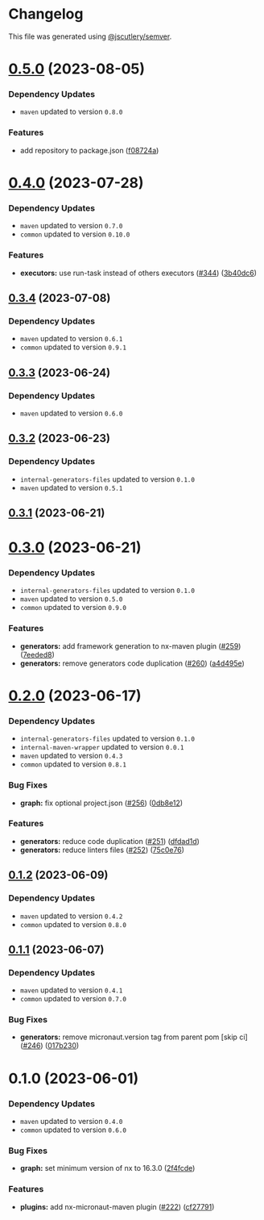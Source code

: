 # Changelog

This file was generated using [@jscutlery/semver](https://github.com/jscutlery/semver).

# [0.5.0](https://github.com/khalilou88/jnxplus/compare/nx-micronaut-maven-0.4.0...nx-micronaut-maven-0.5.0) (2023-08-05)

### Dependency Updates

* `maven` updated to version `0.8.0`

### Features

* add repository to package.json ([f08724a](https://github.com/khalilou88/jnxplus/commit/f08724ac736499548c7dff23ad125f59ed257f73))



# [0.4.0](https://github.com/khalilou88/jnxplus/compare/nx-micronaut-maven-0.3.4...nx-micronaut-maven-0.4.0) (2023-07-28)

### Dependency Updates

* `maven` updated to version `0.7.0`
* `common` updated to version `0.10.0`

### Features

* **executors:** use run-task instead of others executors ([#344](https://github.com/khalilou88/jnxplus/issues/344)) ([3b40dc6](https://github.com/khalilou88/jnxplus/commit/3b40dc668b69d8dcd6f934bd894d46768d574e8c))



## [0.3.4](https://github.com/khalilou88/jnxplus/compare/nx-micronaut-maven-0.3.3...nx-micronaut-maven-0.3.4) (2023-07-08)

### Dependency Updates

* `maven` updated to version `0.6.1`
* `common` updated to version `0.9.1`


## [0.3.3](https://github.com/khalilou88/jnxplus/compare/nx-micronaut-maven-0.3.2...nx-micronaut-maven-0.3.3) (2023-06-24)

### Dependency Updates

* `maven` updated to version `0.6.0`


## [0.3.2](https://github.com/khalilou88/jnxplus/compare/nx-micronaut-maven-0.3.1...nx-micronaut-maven-0.3.2) (2023-06-23)

### Dependency Updates

* `internal-generators-files` updated to version `0.1.0`
* `maven` updated to version `0.5.1`


## [0.3.1](https://github.com/khalilou88/jnxplus/compare/nx-micronaut-maven-0.3.0...nx-micronaut-maven-0.3.1) (2023-06-21)



# [0.3.0](https://github.com/khalilou88/jnxplus/compare/nx-micronaut-maven-0.2.0...nx-micronaut-maven-0.3.0) (2023-06-21)

### Dependency Updates

* `internal-generators-files` updated to version `0.1.0`
* `maven` updated to version `0.5.0`
* `common` updated to version `0.9.0`

### Features

* **generators:** add framework generation to nx-maven plugin ([#259](https://github.com/khalilou88/jnxplus/issues/259)) ([7eeded8](https://github.com/khalilou88/jnxplus/commit/7eeded89e41c1feac148bf3cc119da30b42bc3df))
* **generators:** remove generators code duplication ([#260](https://github.com/khalilou88/jnxplus/issues/260)) ([a4d495e](https://github.com/khalilou88/jnxplus/commit/a4d495ed73a23dc2e146f798b29ac37383dbe923))



# [0.2.0](https://github.com/khalilou88/jnxplus/compare/nx-micronaut-maven-0.1.2...nx-micronaut-maven-0.2.0) (2023-06-17)

### Dependency Updates

* `internal-generators-files` updated to version `0.1.0`
* `internal-maven-wrapper` updated to version `0.0.1`
* `maven` updated to version `0.4.3`
* `common` updated to version `0.8.1`

### Bug Fixes

* **graph:** fix optional project.json ([#256](https://github.com/khalilou88/jnxplus/issues/256)) ([0db8e12](https://github.com/khalilou88/jnxplus/commit/0db8e12a1d7056d6423ae664ae70725099ad33bd))


### Features

* **generators:** reduce code duplication ([#251](https://github.com/khalilou88/jnxplus/issues/251)) ([dfdad1d](https://github.com/khalilou88/jnxplus/commit/dfdad1dfd2ef13303e1c12a4d824261d5bf407be))
* **generators:** reduce linters files ([#252](https://github.com/khalilou88/jnxplus/issues/252)) ([75c0e76](https://github.com/khalilou88/jnxplus/commit/75c0e769e7917ef91584b4f5dcb5efbff80da6c2))



## [0.1.2](https://github.com/khalilou88/jnxplus/compare/nx-micronaut-maven-0.1.1...nx-micronaut-maven-0.1.2) (2023-06-09)

### Dependency Updates

* `maven` updated to version `0.4.2`
* `common` updated to version `0.8.0`


## [0.1.1](https://github.com/khalilou88/jnxplus/compare/nx-micronaut-maven-0.1.0...nx-micronaut-maven-0.1.1) (2023-06-07)

### Dependency Updates

* `maven` updated to version `0.4.1`
* `common` updated to version `0.7.0`

### Bug Fixes

* **generators:** remove micronaut.version tag from parent pom [skip ci] ([#246](https://github.com/khalilou88/jnxplus/issues/246)) ([017b230](https://github.com/khalilou88/jnxplus/commit/017b230013c981198ec5e2711ccbae031e67c26d))



# 0.1.0 (2023-06-01)

### Dependency Updates

* `maven` updated to version `0.4.0`
* `common` updated to version `0.6.0`

### Bug Fixes

* **graph:** set minimum version of nx to 16.3.0 ([2f4fcde](https://github.com/khalilou88/jnxplus/commit/2f4fcdeb26886bc808e9ab72f49379e9096d7c23))


### Features

* **plugins:** add nx-micronaut-maven plugin ([#222](https://github.com/khalilou88/jnxplus/issues/222)) ([cf27791](https://github.com/khalilou88/jnxplus/commit/cf27791aa678d03306318cb4429616f0385611e2))

